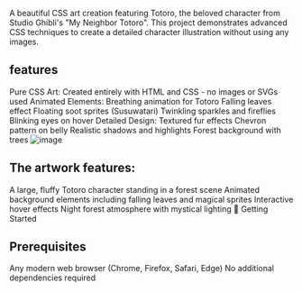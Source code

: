 A beautiful CSS art creation featuring Totoro, the beloved character from Studio Ghibli's "My Neighbor Totoro". This project demonstrates advanced CSS techniques to create a detailed character illustration without using any images.

## features 
Pure CSS Art: Created entirely with HTML and CSS - no images or SVGs used
Animated Elements:
Breathing animation for Totoro
Falling leaves effect
Floating soot sprites (Susuwatari)
Twinkling sparkles and fireflies
Blinking eyes on hover
Detailed Design:
Textured fur effects
Chevron pattern on belly
Realistic shadows and highlights
Forest background with trees
![image](https://github.com/user-attachments/assets/f36e268e-e7eb-4b46-a9e6-d57c2cc1f6a9)

## The artwork features:
A large, fluffy Totoro character standing in a forest scene
Animated background elements including falling leaves and magical sprites
Interactive hover effects
Night forest atmosphere with mystical lighting
🚀 Getting Started

## Prerequisites
Any modern web browser (Chrome, Firefox, Safari, Edge)
No additional dependencies required
